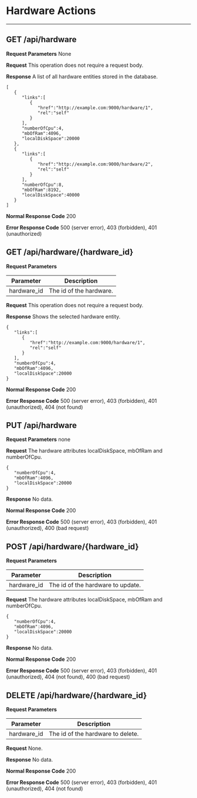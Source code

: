 # Hardware Actions
***

## GET /api/hardware

**Request Parameters** None

**Request** This operation does not require a request body.

**Response** A list of all hardware entities stored in the database.

```
[  
   {  
      "links":[  
         {  
            "href":"http://example.com:9000/hardware/1",
            "rel":"self"
         }
      ],
      "numberOfCpu":4,
      "mbOfRam":4096,
      "localDiskSpace":20000
   },
   {  
      "links":[  
         {  
            "href":"http://example.com:9000/hardware/2",
            "rel":"self"
         }
      ],
      "numberOfCpu":8,
      "mbOfRam":8192,
      "localDiskSpace":40000
   }
]
```

**Normal Response Code** 200

**Error Response Code** 500 (server error), 403 (forbidden), 401 (unauthorized)

## GET /api/hardware/{hardware_id}

**Request Parameters**

Parameter     | Description
------------- | -------------
hardware_id   | The id of the hardware.

**Request** This operation does not require a request body.

**Response** Shows the selected hardware entity.

```
{  
   "links":[  
      {  
         "href":"http://example.com:9000/hardware/1",
         "rel":"self"
      }
   ],
   "numberOfCpu":4,
   "mbOfRam":4096,
   "localDiskSpace":20000
}
```

**Normal Response Code** 200

**Error Response Code** 500 (server error), 403 (forbidden), 401 (unauthorized), 404 (not found)

## PUT /api/hardware

**Request Parameters** none

**Request** The hardware attributes localDiskSpace, mbOfRam and numberOfCpu.

```
{  
   "numberOfCpu":4,
   "mbOfRam":4096,
   "localDiskSpace":20000
} 
```

**Response** No data.

**Normal Response Code** 200

**Error Response Code** 500 (server error), 403 (forbidden), 401 (unauthorized), 400 (bad request)

## POST /api/hardware/{hardware_id}

**Request Parameters** 

Parameter     | Description
------------- | -------------
hardware_id   | The id of the hardware to update.

**Request** The hardware attributes localDiskSpace, mbOfRam and numberOfCpu.

```
{  
   "numberOfCpu":4,
   "mbOfRam":4096,
   "localDiskSpace":20000
}
```

**Response** No data.

**Normal Response Code** 200

**Error Response Code** 500 (server error), 403 (forbidden), 401 (unauthorized), 404 (not found), 400 (bad request)

## DELETE /api/hardware/{hardware_id}

**Request Parameters** 

Parameter     | Description
------------- | -------------
hardware_id   | The id of the hardware to delete.

**Request** None.

**Response** No data.

**Normal Response Code** 200

**Error Response Code** 500 (server error), 403 (forbidden), 401 (unauthorized), 404 (not found)
